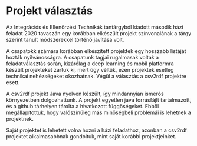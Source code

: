 # Projekt választás

Az Integrációs és Ellenőrzési Technikák tantárgyból kiadott második házi feladat 2020 tavaszán egy korábban elkészült projekt színvonalának a tárgy szerint tanult módszerekkel történő javítása volt.

A csapatokk számára korábban elkészített projektek egy hosszabb listáját hozták nyilvánosságra. A csapatunk tagjai rugalmasak voltak a feladatválasztás során, kizárólag a deep learning és mobil platformra készült projekteket zártuk ki, mert úgy véltük, ezen projektek esetleg technikai nehézségeket okozhatnak. Végül a választás a csv2rdf projektre esett.

A csv2rdf projekt Java nyelven készült, így mindannyian ismerős környezetben dolgozhattunk. A projekt egyetlen java forrásfájlt tartalmazott, és a github tárhelyen tárolta a hivatkozott függőségeket. Ebből megállapítottuk, hogy valószínűleg más minőségbeli problémái is lehetnek a projektnek.

Saját projektet is lehetett volna hozni a házi feladathoz, azonban a csv2rdf projektet alkalmasabbnak gondoltuk, mint saját korábbi projektjeinket.